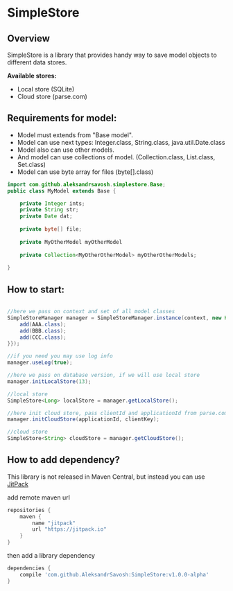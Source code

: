 # SimpleStore

## Overview

SimpleStore is a library that provides handy way to save model objects to different data stores.

**Available stores:** 
 - Local store (SQLite)
 - Cloud store (parse.com)

## Requirements for model:
 * Model must extends from "Base model". 
 * Model can use next types: Integer.class, String.class, java.util.Date.class 
 * Model also can use other models.
 * And model can use collections of model. (Collection.class, List.class, Set.class)
 * Model can use byte array for files (byte[].class)


```java
import com.github.aleksandrsavosh.simplestore.Base;
public class MyModel extends Base {

    private Integer ints;
    private String str;
    private Date dat;
    
    private byte[] file;
    
    private MyOtherModel myOtherModel
    
    private Collection<MyOtherOtherModel> myOtherOtherModels;
    
}
```

## How to start:
```java

//here we pass on context and set of all model classes
SimpleStoreManager manager = SimpleStoreManager.instance(context, new HashSet<Class>(){{
    add(AAA.class);
    add(BBB.class);
    add(CCC.class);
}});

//if you need you may use log info
manager.useLog(true);

//here we pass on database version, if we will use local store
manager.initLocalStore(13);

//local store
SimpleStore<Long> localStore = manager.getLocalStore();

//here init cloud store, pass clientId and applicationId from parse.com
manager.initCloudStore(applicationId, clientKey);

//cloud store
SimpleStore<String> cloudStore = manager.getCloudStore();

```

## How to add dependency?

This library is not released in Maven Central, but instead you can use [JitPack](https://jitpack.io)

add remote maven url
```groovy
repositories {
    maven {
        name "jitpack"
        url "https://jitpack.io"
    }
}
```

then add a library dependency
```groovy
dependencies {
	compile 'com.github.AleksandrSavosh:SimpleStore:v1.0.0-alpha'
}
```
